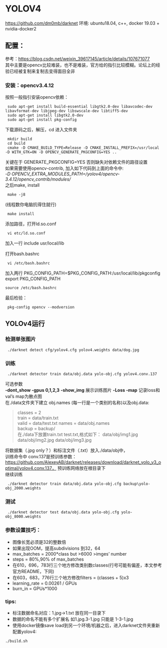 # YOLOV4  
https://github.com/dm0mb/darknet
环境: ubuntu18.04, c++, docker 19.03 + nvidia-docker2  
## 配置：
参考：https://blog.csdn.net/weixin_39617145/article/details/107671077  
其中主要是opencv比较难装，也不是难装，官方给的指引比较模糊。论坛上的经验已经被复制来复制去变得面目全非  
### 安装：opencv3.4.12
按照一般指引安装opencv依赖：  
```
 sudo apt-get install build-essential libgtk2.0-dev libavcodec-dev libavformat-dev libjpeg-dev libswscale-dev libtiff5-dev
 sudo apt-get install libgtk2.0-dev
 sudo apt-get install pkg-config
```
下载源码之后，解压，cd 进入文件夹  
```
 mkdir build
 cd build
 cmake -D CMAKE_BUILD_TYPE=Release -D CMAKE_INSTALL_PREFIX=/usr/local -D WITH_GTK=ON -D OPENCV_GENERATE_PKGCONFIG=YES ..
```
关键在于 GENERATE_PKGCONFIG=YES 否则缺失对依赖文件的路径设置  
如果需要使用opencv-contrib, 加入如下代码到上面的命令中:  
*-D OPENCV_EXTRA_MODULES_PATH=/yolov4/opencv-3.4.12/opencv_contrib/modules/*  
之后make, install
```
 make -j8
```
(线程数你电脑抗得住就行)
```
 make install
```

添加路径，打开ld.so.conf
```
 vi etc/ld.so.conf
```
加入一行
include usr/local/lib  

打开bash.bashrc
```
 vi /etc/bash.bashrc
```
加入两行
PKG_CONFIG_PATH=$PKG_CONFIG_PATH:/usr/local/lib/pkgconfig  
export PKG_CONFIG_PATH  
```
source /etc/bash.bashrc
```
最后检验：
```
 pkg-config opencv --modversion
```
## YOLOv4运行
### 检测单张图片
```
 ./darknet detect cfg/yolov4.cfg yolov4.weights data/dog.jpg
```
### 训练
```
 ./darknet detector train data/obj.data yolo-obj.cfg yolov4.conv.137
```

可选参数  
**-dont_show -gpus 0,1,2,3**   **-show_img** 展示训练图片 **-Loss -map** 记录loss和val’s map为散点图  
在./data文件夹下建立 obj.names (每一行是一个类别的名称)以及obj.data:  
>classes = 2  
>train  = data/train.txt  
>valid  = data/test.txt 
>names = data/obj.names  
>backup = backup/  
在./data下放置train.txt test.txt,格式如下：
>data/obj/img1.jpg
>data/obj/img2.jpg
>data/obj/img3.jpg

将数据集（.jpg only？）和标注文件（.txt）放入./data/obj中，  
训练命令中 conv.137是预训练参数：https://github.com/AlexeyAB/darknet/releases/download/darknet_yolo_v3_optimal/yolov4.conv.137， 预训练网络放在根目录下  
继续训练  
```
 ./darknet detector train data/obj.data yolo-obj.cfg backup\yolo-obj_2000.weights
```
### 测试
```
 ./darknet detector test data/obj.data yolo-obj.cfg yolo-obj_8000.weights
```
### 参数设置技巧：  
* 图像长宽必须是32的整数倍  
* 如果出现OOM，提高subdivisions 到32，64  
* max_batches = 2000*class but >6000 >imges’ number  
* steps = 80%,90% of max_batches  
* 在610，696，783行三个地方修改类别数classes(行号可能有偏差，本文参考官方README，下同)  
* 在603，683，776行三个地方修改filters = (classes + 5)x3   
* learning_rate = 0.00261 / GPUs  
* burn_in = GPUs*1000
### tips:  
* 标注数据命名对应：1.jpg→1.txt 放在同一目录下  
* 数据的命名不能有多个扩展名 如1.jpg.3-1.jpg 只能是 1-3-1.jpg    
* 使用docker镜像save load到另一个环境/机器之后，进入darknet文件夹重新配置yolov4:  
```
./build.sh
```
